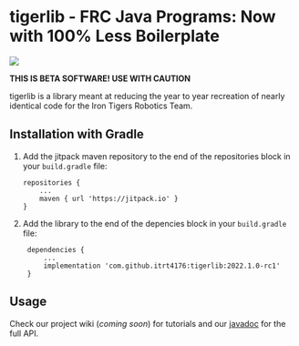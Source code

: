 # tigerlib - FRC Java Programs: Now with 100% Less Boilerplate
[![](https://jitpack.io/v/itrt4176/tigerlib.svg)](https://jitpack.io/#itrt4176/tigerlib)

**THIS IS BETA SOFTWARE! USE WITH CAUTION**

tigerlib is a library meant at reducing the year to year recreation of nearly identical code for the Iron Tigers Robotics Team.

## Installation with Gradle

1. Add the jitpack maven repository to the end of the repositories block in your `build.gradle` file:

    ```Gradle
    repositories {
        ...
        maven { url 'https://jitpack.io' }
    }
    ```
2. Add the library to the end of the depencies block in your `build.gradle` file:
   
   ```Gradle
    dependencies {
        ...
	    implementation 'com.github.itrt4176:tigerlib:2022.1.0-rc1'
	}
   ```

## Usage

Check our project wiki (*coming soon*) for tutorials and our [javadoc](https://javadoc.jitpack.io/com/github/itrt4176/tigerlib/develop-SNAPSHOT/javadoc/index.html) for the full API.